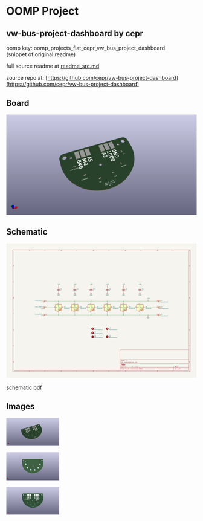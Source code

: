 # OOMP Project  
## vw-bus-project-dashboard  by cepr  
  
oomp key: oomp_projects_flat_cepr_vw_bus_project_dashboard  
(snippet of original readme)  
  
  
  full source readme at [readme_src.md](readme_src.md)  
  
source repo at: [https://github.com/cepr/vw-bus-project-dashboard](https://github.com/cepr/vw-bus-project-dashboard)  
## Board  
  
[![working_3d.png](working_3d_600.png)](working_3d.png)  
## Schematic  
  
[![working_schematic.png](working_schematic_600.png)](working_schematic.png)  
  
[schematic pdf](working_schematic.pdf)  
## Images  
  
[![working_3d.png](working_3d_140.png)](working_3d.png)  
  
[![working_3d_back.png](working_3d_back_140.png)](working_3d_back.png)  
  
[![working_3d_front.png](working_3d_front_140.png)](working_3d_front.png)  
